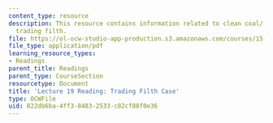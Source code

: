 ```yaml
---
content_type: resource
description: This resource contains information related to clean coal/ dirty air/
  trading filth.
file: https://ol-ocw-studio-app-production.s3.amazonaws.com/courses/15-031j-energy-decisions-markets-and-policies-spring-2012/822db6ba4ff384832533c82cf88f0e36_MIT15_031JS12_Trd_Fth_Cse.pdf
file_type: application/pdf
learning_resource_types:
- Readings
parent_title: Readings
parent_type: CourseSection
resourcetype: Document
title: 'Lecture 19 Reading: Trading Filth Case'
type: OCWFile
uid: 822db6ba-4ff3-8483-2533-c82cf88f0e36
---
```

